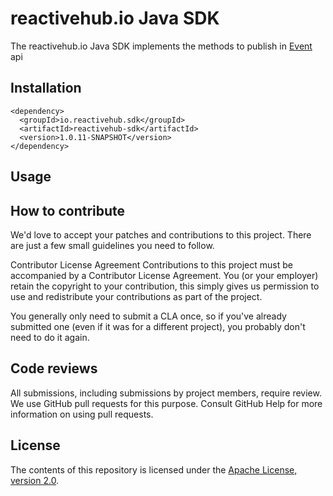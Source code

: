 # reactivehub.io Java SDK

The reactivehub.io Java SDK implements the methods to publish in [Event](https://docs.reactivehub.io/guide/events) api 

## Installation

```
<dependency>
  <groupId>io.reactivehub.sdk</groupId>
  <artifactId>reactivehub-sdk</artifactId>
  <version>1.0.11-SNAPSHOT</version>
</dependency>
```

## Usage


## How to contribute
We'd love to accept your patches and contributions to this project. There are just a few small guidelines you need to follow.

Contributor License Agreement
Contributions to this project must be accompanied by a Contributor License Agreement. You (or your employer) retain the copyright to your contribution, this simply gives us permission to use and redistribute your contributions as part of the project.

You generally only need to submit a CLA once, so if you've already submitted one (even if it was for a different project), you probably don't need to do it again.

## Code reviews
All submissions, including submissions by project members, require review. We use GitHub pull requests for this purpose. Consult GitHub Help for more information on using pull requests.

## License

The contents of this repository is licensed under the
[Apache License, version 2.0](http://www.apache.org/licenses/LICENSE-2.0).




